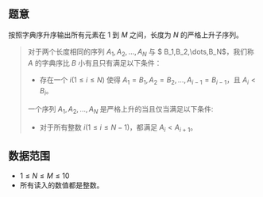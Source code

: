 ## 题意

按照字典序升序输出所有元素在 $1$ 到 $M$ 之间，长度为 $N$ 的严格上升子序列。
> 对于两个长度相同的序列 $A_1,A_2,…,A_N$ 与 $ B_1,B_2,\dots,B_N$，我们称 $A$ 的字典序比 $B$ 小有且只有满足以下条件：
>
> - 存在一个 $i(1 \le i \le N)$ 使得 $A_1=B_1,A_2=B_2,\dots,A_{i-1}=B_{i-1}$，且 $A_i < B_i$。
>
> 一个序列 $A_1,A_2,\dots,A_N$ 是严格上升的当且仅当满足以下条件:
>
> - 对于所有整数 $i (1 \le i \le N-1)$，都满足 $A_i < A_{i+1}$。

## 数据范围

- $1≤N≤M≤10$
- 所有读入的数值都是整数。
